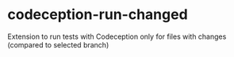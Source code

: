 # codeception-run-changed
Extension to run tests with Codeception only for files with changes (compared to selected branch)
